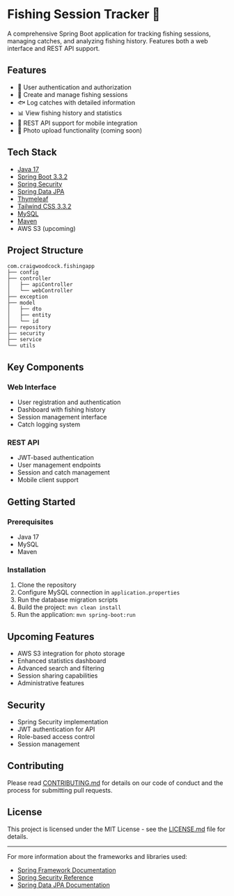 # Fishing Session Tracker 🎣

A comprehensive Spring Boot application for tracking fishing sessions, managing catches, and analyzing fishing history. Features both a web interface and REST API support.

## Features

- 🔐 User authentication and authorization
- 📝 Create and manage fishing sessions
- 🐟 Log catches with detailed information
- 📊 View fishing history and statistics
- 📱 REST API support for mobile integration
- 📸 Photo upload functionality (coming soon)

## Tech Stack

- [Java 17](https://www.oracle.com/java/technologies/downloads/#java17)
- [Spring Boot 3.3.2](https://spring.io/projects/spring-boot)
- [Spring Security](https://spring.io/projects/spring-security)
- [Spring Data JPA](https://spring.io/projects/spring-data-jpa)
- [Thymeleaf](https://www.thymeleaf.org/)
- [Tailwind CSS 3.3.2](https://tailwindcss.com/)
- [MySQL](https://www.mysql.com/)
- [Maven](https://maven.apache.org/)
- AWS S3 (upcoming)

## Project Structure

```
com.craigwoodcock.fishingapp
├── config
├── controller
│   ├── apiController
│   └── webController
├── exception
├── model
│   ├── dto
│   ├── entity
│   └── id
├── repository
├── security
├── service
└── utils
```

## Key Components

### Web Interface
- User registration and authentication
- Dashboard with fishing history
- Session management interface
- Catch logging system

### REST API
- JWT-based authentication
- User management endpoints
- Session and catch management
- Mobile client support

## Getting Started

### Prerequisites
- Java 17
- MySQL
- Maven

### Installation
1. Clone the repository
2. Configure MySQL connection in `application.properties`
3. Run the database migration scripts
4. Build the project: `mvn clean install`
5. Run the application: `mvn spring-boot:run`

## Upcoming Features

- AWS S3 integration for photo storage
- Enhanced statistics dashboard
- Advanced search and filtering
- Session sharing capabilities
- Administrative features

## Security

- Spring Security implementation
- JWT authentication for API
- Role-based access control
- Session management

## Contributing

Please read [CONTRIBUTING.md](CONTRIBUTING.md) for details on our code of conduct and the process for submitting pull requests.

## License

This project is licensed under the MIT License - see the [LICENSE.md](LICENSE.md) file for details.

---

For more information about the frameworks and libraries used:
- [Spring Framework Documentation](https://docs.spring.io/spring-framework/reference/)
- [Spring Security Reference](https://docs.spring.io/spring-security/reference/index.html)
- [Spring Data JPA Documentation](https://docs.spring.io/spring-data/jpa/docs/current/reference/html/)


